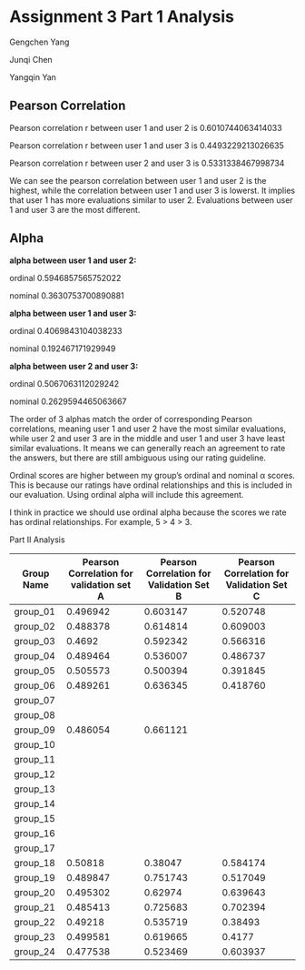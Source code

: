 # Assignment 3 Part 1 Analysis

Gengchen Yang

Junqi Chen

Yangqin Yan

## Pearson Correlation

Pearson correlation r between user 1 and user 2 is 0.6010744063414033 

Pearson correlation r between user 1 and user 3 is 0.4493229213026635 

Pearson correlation r between user 2 and user 3 is 0.5331338467998734

We can see the pearson correlation between user 1 and user 2 is the highest, while the correlation between user 1 and user 3 is lowerst. It implies that user 1 has more evaluations similar to user 2. Evaluations between user 1 and user 3 are the most different.

## Alpha

**alpha between user 1 and user 2:**

ordinal 0.5946857565752022 

nominal 0.3630753700890881

**alpha between user 1 and user 3:**

ordinal 0.4069843104038233 

nominal 0.192467171929949 

**alpha between user 2 and user 3:**

ordinal 0.5067063112029242 

nominal 0.2629594465063667



The order of 3 alphas match the order of corresponding Pearson correlations, meaning user 1 and user 2 have the most similar evaluations, while user 2 and user 3 are in the middle and user 1 and user 3 have least similar evaluations. It means we can generally reach an agreement to rate the answers, but there are still ambiguous using our rating guideline.

Ordinal scores are higher between my group’s ordinal and nominal α scores. This is because our ratings have ordinal relationships and this is included in our evaluation. Using ordinal alpha will include this agreement.

I think in practice we should use ordinal alpha because the scores we rate has ordinal relationships. For example, 5 > 4 > 3.







Part II Analysis



| Group Name | Pearson Correlation for validation set A | Pearson Correlation for Validation Set B | Pearson Correlation for Validation Set C |
| ---------- | ---------------------------------------- | ---------------------------------------- | ---------------------------------------- |
| group_01   | 0.496942                                 | 0.603147                                 | 0.520748                                 |
| group_02   | 0.488378                                 | 0.614814                                 | 0.609003                                 |
| group_03   | 0.4692                                   | 0.592342                                 | 0.566316                                 |
| group_04   | 0.489464                                 | 0.536007                                 | 0.486737                                 |
| group_05   | 0.505573                                 | 0.500394                                 | 0.391845                                 |
| group_06   | 0.489261                                 | 0.636345                                 | 0.418760                                 |
| group_07   |                                          |                                          |                                          |
| group_08   |                                          |                                          |                                          |
| group_09   | 0.486054                                 | 0.661121                                 |                                          |
| group_10   |                                          |                                          |                                          |
| group_11   |                                          |                                          |                                          |
| group_12   |                                          |                                          |                                          |
| group_13   |                                          |                                          |                                          |
| group_14   |                                          |                                          |                                          |
| group_15   |                                          |                                          |                                          |
| group_16   |                                          |                                          |                                          |
| group_17   |                                          |                                          |                                          |
| group_18   | 0.50818                                  | 0.38047                                  | 0.584174                                 |
| group_19   | 0.489847                                 | 0.751743                                 | 0.517049                                 |
| group_20   | 0.495302                                 | 0.62974                                  | 0.639643                                 |
| group_21   | 0.485413                                 | 0.725683                                 | 0.702394                                 |
| group_22   | 0.49218                                  | 0.535719                                 | 0.38493                                  |
| group_23   | 0.499581                                 | 0.619665                                 | 0.4177                                   |
| group_24   | 0.477538                                 | 0.523469                                 | 0.603937                                 |



